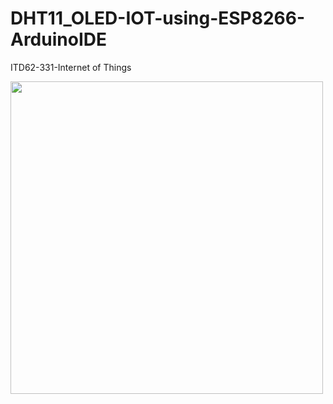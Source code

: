 # DHT11_OLED-IOT-using-ESP8266-ArduinoIDE
ITD62-331-Internet of Things
<div><img src="[https://scontent-sin6-4.xx.fbcdn.net/v/t1.15752-9/370124612_1493427688084285_1618141014497043580_n.jpg?_nc_cat=101&ccb=1-7&_nc_sid=8cd0a2&_nc_eui2=AeGtKuqeC8b-P8pEZugVC0Pe8F8mPaNNC1LwXyY9o00LUr8b7qzyWKuZDwiMP6FiWw-vWc7GFt-YhM-Ovd-xEkpz&_nc_ohc=f_ymDgGrRawAX-v3eLu&_nc_ht=scontent-sin6-4.xx&oh=03_AdT6dfETN369Gmdr51ec1M0qXHYDgkIGdL7YO5cTLaiVbQ&oe=654DD1D4](https://scontent.fbkk6-2.fna.fbcdn.net/v/t1.15752-9/393725792_1658986464590302_1326249386057742176_n.jpg?_nc_cat=107&ccb=1-7&_nc_sid=8cd0a2&_nc_eui2=AeEWVZ3tgCBMPJFoWyX5uB1MI7rliNjlHBkjuuWI2OUcGZiVxus5WZxuA04VGtOfYdxgfodM94dwqHO64zw8Ow65&_nc_ohc=DYx5IFbhNEwAX9Fltx6&_nc_ht=scontent.fbkk6-2.fna&oh=03_AdSUjNoN95M1AwYPZ5nRUJb-y483WGQHZ5EJ4OYhtr7jNA&oe=65575E15)https://scontent.fbkk6-2.fna.fbcdn.net/v/t1.15752-9/393725792_1658986464590302_1326249386057742176_n.jpg?_nc_cat=107&ccb=1-7&_nc_sid=8cd0a2&_nc_eui2=AeEWVZ3tgCBMPJFoWyX5uB1MI7rliNjlHBkjuuWI2OUcGZiVxus5WZxuA04VGtOfYdxgfodM94dwqHO64zw8Ow65&_nc_ohc=DYx5IFbhNEwAX9Fltx6&_nc_ht=scontent.fbkk6-2.fna&oh=03_AdSUjNoN95M1AwYPZ5nRUJb-y483WGQHZ5EJ4OYhtr7jNA&oe=65575E15" height="500" width="500" />
</div>
